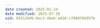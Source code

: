 ```yaml
---
date created: 2025-01-24
date modified: 2025-07-10
uid: 85512b0b-6ec3-48eb-a038-cf080f66957b
---
```

